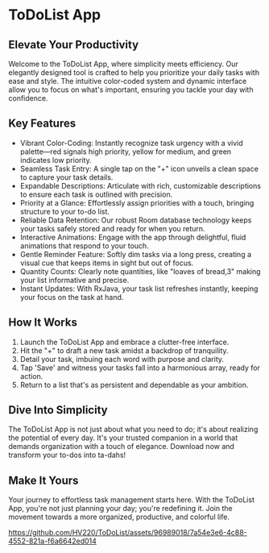 # ToDoList App

## Elevate Your Productivity

Welcome to the ToDoList App, where simplicity meets efficiency. Our elegantly designed tool is crafted to help you prioritize your daily tasks with ease and style. The intuitive color-coded system and dynamic interface allow you to focus on what's important, ensuring you tackle your day with confidence.

## Key Features

- Vibrant Color-Coding: Instantly recognize task urgency with a vivid palette—red signals high priority, yellow for medium, and green indicates low priority.
- Seamless Task Entry: A single tap on the "+" icon unveils a clean space to capture your task details.
- Expandable Descriptions: Articulate with rich, customizable descriptions to ensure each task is outlined with precision.
- Priority at a Glance: Effortlessly assign priorities with a touch, bringing structure to your to-do list.
- Reliable Data Retention: Our robust Room database technology keeps your tasks safely stored and ready for when you return.
- Interactive Animations: Engage with the app through delightful, fluid animations that respond to your touch.
- Gentle Reminder Feature: Softly dim tasks via a long press, creating a visual cue that keeps items in sight but out of focus.
- Quantity Counts: Clearly note quantities, like "loaves of bread,3" making your list informative and precise.
- Instant Updates: With RxJava, your task list refreshes instantly, keeping your focus on the task at hand.

## How It Works

1. Launch the ToDoList App and embrace a clutter-free interface.
2. Hit the "+" to draft a new task amidst a backdrop of tranquility.
3. Detail your task, imbuing each word with purpose and clarity.
4. Tap 'Save' and witness your tasks fall into a harmonious array, ready for action.
5. Return to a list that's as persistent and dependable as your ambition.

## Dive Into Simplicity

The ToDoList App is not just about what you need to do; it's about realizing the potential of every day. It's your trusted companion in a world that demands organization with a touch of elegance. Download now and transform your to-dos into ta-dahs!

## Make It Yours

Your journey to effortless task management starts here. With the ToDoList App, you're not just planning your day; you're redefining it. Join the movement towards a more organized, productive, and colorful life.

https://github.com/HV220/ToDoList/assets/96989018/7a54e3e6-4c88-4552-821a-f6a6642ed014

